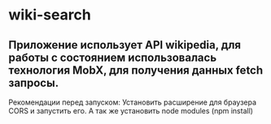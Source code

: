 # wiki-search
Приложение использует API wikipedia, для работы с состоянием использовалась технология MobX, для получения данных fetch запросы.
---
Рекомендации перед запуском:
Установить расширение для браузера CORS и запустить его.
А так же установить node modules (npm install)
